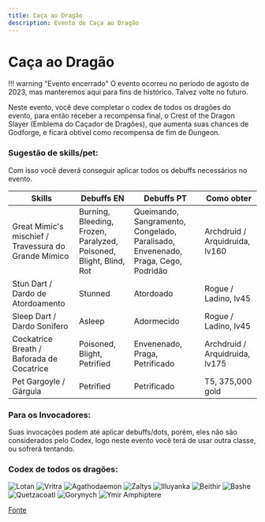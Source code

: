 ```yaml
---
title: Caça ao Dragão
description: Evento de Caça ao Dragão
---
```


# Caça ao Dragão

!!! warning "Evento encerrado"
    O evento ocorreu no período de agosto de 2023, mas manteremos aqui para fins de histórico. Talvez volte no futuro.

Neste evento, você deve completar o codex de todos os dragões do evento, para então receber a recompensa final, o Crest of the Dragon Slayer (Emblema do Caçador de Dragões), que aumenta suas chances de Godforge, e ficará obtivel como recompensa de fim de Dungeon.

### Sugestão de skills/pet:

Com isso você deverá conseguir aplicar todos os debuffs necessários no evento.

Skills  | Debuffs EN | Debuffs PT | Como obter
------ | ------ | ------ | ------
Great Mimic's mischief / Travessura do Grande Mímico | Burning, Bleeding, Frozen, Paralyzed, Poisoned, Blight, Blind, Rot | Queimando, Sangramento, Congelado, Paralisado, Envenenado, Praga, Cego, Podridão | Archdruid / Arquidruida, lv160
Stun Dart / Dardo de Atordoamento | Stunned | Atordoado | Rogue / Ladino, lv45
Sleep Dart / Dardo Sonifero | Asleep | Adormecido | Rogue / Ladino, lv45
Cockatrice Breath / Baforada de Cocatrice | Poisoned, Blight, Petrified | Envenenado, Praga, Petrificado | Archdruid / Arquidruida, lv175
Pet Gargoyle / Gárgula | Petrified | Petrificado | T5, 375,000 gold

### Para os Invocadores:

Suas invocações podem até aplicar debuffs/dots, porém, eles não são considerados pelo Codex, logo neste evento você terá de usar outra classe, ou sofrerá tentando.

### Codex de todos os dragões:

![Lotan](https://media.discordapp.net/attachments/1135936394615849001/1135936820077678593/image.png?width=386&height=671)
![Vritra](https://media.discordapp.net/attachments/1135936394615849001/1135937398757396490/image.png?width=402&height=671)
![Agathodaemon](https://media.discordapp.net/attachments/1135936394615849001/1135942228016103424/image.png?width=391&height=671)
![Zaltys](https://media.discordapp.net/attachments/1135936394615849001/1135937543314100274/image.png?width=401&height=671)
![Illuyanka](https://media.discordapp.net/attachments/1135936394615849001/1135937221946507315/image.png?width=357&height=671)
![Beithir](https://media.discordapp.net/attachments/1135936394615849001/1135937694095114240/image.png?width=387&height=671)
![Bashe](https://media.discordapp.net/attachments/1135936394615849001/1135936944061292615/image.png?width=338&height=670)
![Quetzacoatl](https://media.discordapp.net/attachments/1135936394615849001/1135938322422833222/image.png?width=283&height=670)
![Gorynych](https://media.discordapp.net/attachments/1135936394615849001/1135940518711410789/image.png?width=261&height=671)
![Ymir Amphiptere](https://media.discordapp.net/attachments/1135936394615849001/1135939868208410624/image.png?width=241&height=671)

[Fonte](https://rentry.org/OrnaCoA)
